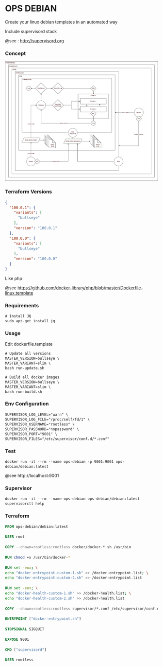 # OPS DEBIAN

Create your linux debian templates in an automated way 

Include supervisord stack

@see : http://supervisord.org

### Concept

![concept](docs/concept.png)

### Terraform Versions

```json
{
  "100.0.1": {
    "variants": [
      "bullseye"
    ],
    "version": "100.0.1"
  },
  "100.0.0": {
    "variants": [
      "bullseye"
    ],
    "version": "100.0.0"
  }
}
```

Like php

@see https://github.com/docker-library/php/blob/master/Dockerfile-linux.template

### Requirements

```shell
# Install JQ
sudo apt-get install jq
```

### Usage

Edit dockerfile.template

```shell
# Update all versions
MASTER_VERSION=bullseye \
MASTER_VARIANT=slim \
bash run-update.sh
```

```shell
# Build all docker images
MASTER_VERSION=bullseye \
MASTER_VARIANT=slim \
bash run-build.sh
```

### Env Configuration

```dotenv
SUPERVISOR_LOG_LEVEL="warn" \
SUPERVISOR_LOG_FILE="/proc/self/fd/1" \
SUPERVISOR_USERNAME="rootless" \
SUPERVISOR_PASSWORD="nopassword" \
SUPERVISOR_PORT="9001" \
SUPERVISOR_FILES="/etc/supervisor/conf.d/*.conf"
```

### Test

```shell
docker run -it --rm --name ops-debian -p 9001:9001 ops-debian/debian:latest
```

@see http://localhost:9001

### Supervisor

```shell
docker run -it --rm --name ops-debian ops-debian/debian:latest supervisorctl help
```

### Terraform

```dockerfile
FROM ops-debian/debian:latest

USER root

COPY --chown=rootless:rootless docker/docker-*.sh /usr/bin

RUN chmod +x /usr/bin/docker-*

RUN set -eux; \
echo "docker-entrypoint-custom-1.sh" >> /docker-entrypoint.list; \
echo "docker-entrypoint-custom-2.sh" >> /docker-entrypoint.list

RUN set -eux; \
echo "docker-health-custom-1.sh" >> /docker-health.list; \
echo "docker-health-custom-2.sh" >> /docker-health.list

COPY --chown=rootless:rootless supervisor/*.conf /etc/supervisor/conf.d

ENTRYPOINT ["docker-entrypoint.sh"]

STOPSIGNAL SIGQUIT

EXPOSE 9001

CMD ["supervisord"]

USER rootless
```
